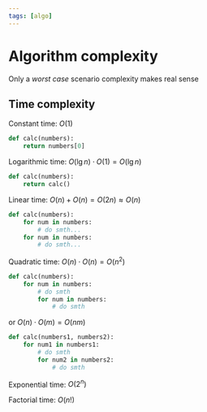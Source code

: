 ```yaml
---
tags: [algo]
---
```


# Algorithm complexity

Only a *worst case* scenario complexity makes real sense  

## Time complexity

Constant time: $O(1)$

```python
def calc(numbers):
	return numbers[0]
```

Logarithmic time: $O(\lg n) \cdot O(1) = O(\lg n)$

```python
def calc(numbers):
	return calc()
```

Linear time: $O(n) + O(n) = O(2n) \approx O(n)$

```python
def calc(numbers):
	for num in numbers:
		# do smth...
	for num in numbers:
		# do smth...
```

Quadratic time: $O(n) \cdot O(n) = O(n^2)$

```python
def calc(numbers):
	for num in numbers:
		# do smth
		for num in numbers:
			# do smth
```

or $O(n) \cdot O(m) = O(nm)$

```python
def calc(numbers1, numbers2):
	for num1 in numbers1:
		# do smth
		for num2 in numbers2:
			# do smth
```

Exponential time: $O(2^n)$

Factorial time: $O(n!)$
